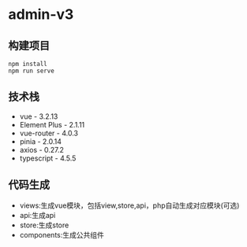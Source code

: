 # admin-v3

## 构建项目
```
npm install
npm run serve
```

## 技术栈
+ vue - 3.2.13
+ Element Plus - 2.1.11
+ vue-router - 4.0.3
+ pinia - 2.0.14
+ axios - 0.27.2
+ typescript - 4.5.5

## 代码生成
+ views:生成vue模块，包括view,store,api，php自动生成对应模块(可选)
+ api:生成api
+ store:生成store
+ components:生成公共组件
